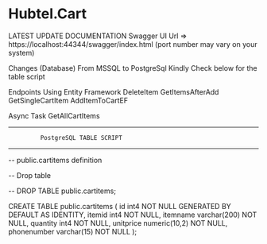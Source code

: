 # Hubtel.Cart

LATEST UPDATE DOCUMENTATION
Swagger UI Url => https://localhost:44344/swagger/index.html
(port number may vary on your system)

Changes
(Database)
From MSSQL to PostgreSql
Kindly Check below for the table script

Endpoints Using Entity Framework 
DeleteItem
GetItemsAfterAdd
GetSingleCartItem
AddItemToCartEF

Async Task
GetAllCartItems



****************************************************
             PostgreSQL TABLE SCRIPT
****************************************************
-- public.cartitems definition

-- Drop table

-- DROP TABLE public.cartitems;

CREATE TABLE public.cartitems (
	id int4 NOT NULL GENERATED BY DEFAULT AS IDENTITY,
	itemid int4 NOT NULL,
	itemname varchar(200) NOT NULL,
	quantity int4 NOT NULL,
	unitprice numeric(10,2) NOT NULL,
	phonenumber varchar(15) NOT NULL
);
